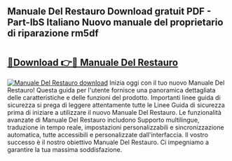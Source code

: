 ## Manuale Del Restauro Download gratuit PDF - Part-IbS Italiano Nuovo manuale del proprietario di riparazione rm5df

# <h2><a href="http://dfdsk30.blite.top/?on=Manuale+Del+Restauro">🔗Download 👉🔴 Manuale Del Restauro</a></h2>

[![Manuale Del Restauro download](https://i.imgur.com/lujVjoI.png)](http://dfdsk30.blite.top/?on=Manuale+Del+Restauro)
Inizia oggi con il tuo nuovo Manuale Del Restauro! Questa guida per l'utente fornisce una panoramica dettagliata delle caratteristiche e delle funzioni del prodotto. Importanti linee guida di sicurezza si prega di leggere attentamente tutte le Linee Guida di sicurezza prima di iniziare a utilizzare il nuovo Manuale Del Restauro. Le funzionalità avanzate di Manuale Del Restauro includono Supporto multilingue, traduzione in tempo reale, impostazioni personalizzabili e sincronizzazione automatica, tutte accessibili e personalizzate dall'interfaccia. Il vostro successo è il nostro obiettivo Manuale Del Restauro. Ci impegniamo a garantire la tua massima soddisfazione.
